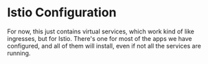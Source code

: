 # Istio Configuration
For now, this just contains virtual services, which work kind of like ingresses, but for Istio. There's one for most of the apps we have configured, and all of them will install, even if not all the services are running.